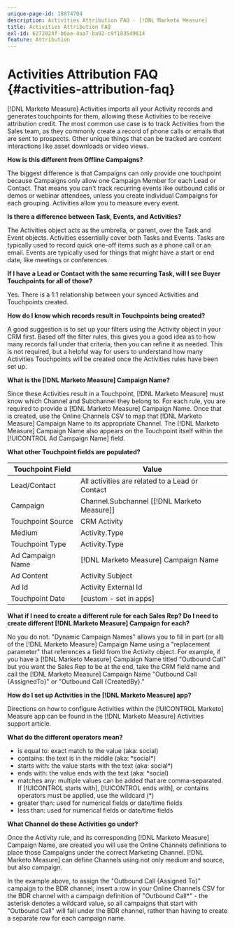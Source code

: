 ```yaml
---
unique-page-id: 18874704
description: Activities Attribution FAQ - [!DNL Marketo Measure]
title: Activities Attribution FAQ
exl-id: 6272024f-b6ae-4aa7-ba92-c9f183549614
feature: Attribution
---
```

# Activities Attribution FAQ {#activities-attribution-faq}

[!DNL Marketo Measure] Activities imports all your Activity records and generates touchpoints for them, allowing these Activities to be receive attribution credit. The most common use case is to track Activities from the Sales team, as they commonly create a record of phone calls or emails that are sent to prospects. Other unique things that can be tracked are content interactions like asset downloads or video views.

**How is this different from Offline Campaigns?**

The biggest difference is that Campaigns can only provide one touchpoint because Campaigns only allow one Campaign Member for each Lead or Contact. That means you can't track recurring events like outbound calls or demos or webinar attendees, unless you create individual Campaigns for each grouping. Activities allow you to measure every event.

**Is there a difference between Task, Events, and Activities?**

The Activities object acts as the umbrella, or parent, over the Task and Event objects. Activities essentially cover both Tasks and Events. Tasks are typically used to record quick one-off items such as a phone call or an email. Events are typically used for things that might have a start or end date, like meetings or conferences.

**If I have a Lead or Contact with the same recurring Task, will I see Buyer Touchpoints for all of those?**

Yes. There is a 1:1 relationship between your synced Activities and Touchpoints created.

**How do I know which records result in Touchpoints being created?**

A good suggestion is to set up your filters using the Activity object in your CRM first. Based off the filter rules, this gives you a good idea as to how many records fall under that criteria, then you can refine it as needed. This is not required, but a helpful way for users to understand how many Activities Touchpoints will be created once the Activities rules have been set up.

**What is the [!DNL Marketo Measure] Campaign Name?**

Since these Activities result in a Touchpoint, [!DNL Marketo Measure] must know which Channel and Subchannel they belong to. For each rule, you are required to provide a [!DNL Marketo Measure] Campaign Name. Once that is created, use the Online Channels CSV to map that [!DNL Marketo Measure] Campaign Name to its appropriate Channel. The [!DNL Marketo Measure] Campaign Name also appears on the Touchpoint itself within the [!UICONTROL Ad Campaign Name] field.

**What other Touchpoint fields are populated?**

| **Touchpoint Field** | **Value** |
|---|---|
| Lead/Contact | All activities are related to a Lead or Contact |
| Campaign | Channel.Subchannel [[!DNL Marketo Measure]] |
| Touchpoint Source | CRM Activity |
| Medium | Activity.Type |
| Touchpoint Type | Activity.Type |
| Ad Campaign Name | [!DNL Marketo Measure] Campaign Name |
| Ad Content | Activity Subject |
| Ad Id | Activity External Id |
| Touchpoint Date | [custom - set in apps] |

**What if I need to create a different rule for each Sales Rep? Do I need to create different [!DNL Marketo Measure] Campaign for each?**

No you do not. "Dynamic Campaign Names" allows you to fill in part (or all) of the [!DNL Marketo Measure] Campaign Name using a "replacement parameter" that references a field from the Activity object. For example, if you have a [!DNL Marketo Measure] Campaign Name titled "Outbound Call" but you want the Sales Rep to be at the end, take the CRM field name and call the [!DNL Marketo Measure] Campaign Name "Outbound Call {AssignedTo}" or "Outbound Call {CreatedBy}."

**How do I set up Activities in the [!DNL Marketo Measure] app?**

Directions on how to configure Activities within the [!UICONTROL Marketo] Measure app can be found in the [!DNL Marketo Measure] Activities support article.

**What do the different operators mean?**

* is equal to: exact match to the value (aka: social)
* contains: the text is in the middle (aka: &#42;social&#42;)
* starts with: the value starts with the text (aka: social&#42;)
* ends with: the value ends with the text (aka: &#42;social)
* matches any: multiple values can be added that are comma-separated. If [!UICONTROL starts with], [!UICONTROL ends with], or contains operators must be applied, use the wildcard (&#42;)
* greater than: used for numerical fields or date/time fields
* less than: used for numerical fields or date/time fields

**What Channel do these Activities go under?**

Once the Activity rule, and its corresponding [!DNL Marketo Measure] Campaign Name, are created you will use the Online Channels definitions to place those Campaigns under the correct Marketing Channel. [!DNL Marketo Measure] can define Channels using not only medium and source, but also campaign.

In the example above, to assign the "Outbound Call {Assigned To}" campaign to the BDR channel, insert a row in your Online Channels CSV for the BDR channel with a campaign definition of "Outbound Call&#42;" - the asterisk denotes a wildcard value, so all campaigns that start with "Outbound Call" will fall under the BDR channel, rather than having to create a separate row for each campaign name.
